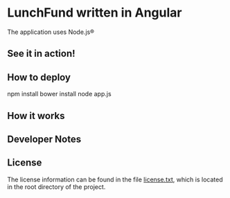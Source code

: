 # LunchFund written in Angular

The application uses Node.js®

## See it in action!


## How to deploy
npm install
bower install
node app.js

## How it works

## Developer Notes

## License

The license information can be found in the file [license.txt](./license.txt), which is located in the root directory of the project.